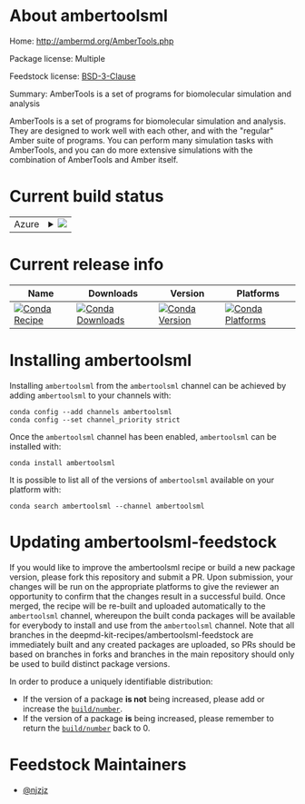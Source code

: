 About ambertoolsml
==================

Home: http://ambermd.org/AmberTools.php

Package license: Multiple

Feedstock license: [BSD-3-Clause](https://github.com/deepmd-kit-recipes/ambertoolsml-feedstock/blob/master/LICENSE.txt)

Summary: AmberTools is a set of programs for biomolecular simulation and analysis

AmberTools is a set of programs for biomolecular simulation and analysis.
They are designed to work well with each other, and with the "regular" Amber
suite of programs. You can perform many simulation tasks with AmberTools,
and you can do more extensive simulations with the combination of AmberTools
and Amber itself.


Current build status
====================


<table>
    
  <tr>
    <td>Azure</td>
    <td>
      <details>
        <summary>
          <a href="https://dev.azure.com/deepmd-kit-recipes/feedstock-builds/_build/latest?definitionId=&branchName=master">
            <img src="https://dev.azure.com/deepmd-kit-recipes/feedstock-builds/_apis/build/status/ambertoolsml-feedstock?branchName=master">
          </a>
        </summary>
        <table>
          <thead><tr><th>Variant</th><th>Status</th></tr></thead>
          <tbody><tr>
              <td>linux_64_cuda_compiler_version10.1python3.7.</td>
              <td>
                <a href="https://dev.azure.com/deepmd-kit-recipes/feedstock-builds/_build/latest?definitionId=&branchName=master">
                  <img src="https://dev.azure.com/deepmd-kit-recipes/feedstock-builds/_apis/build/status/ambertoolsml-feedstock?branchName=master&jobName=linux&configuration=linux_64_cuda_compiler_version10.1python3.7._" alt="variant">
                </a>
              </td>
            </tr><tr>
              <td>linux_64_cuda_compiler_version10.1python3.8.</td>
              <td>
                <a href="https://dev.azure.com/deepmd-kit-recipes/feedstock-builds/_build/latest?definitionId=&branchName=master">
                  <img src="https://dev.azure.com/deepmd-kit-recipes/feedstock-builds/_apis/build/status/ambertoolsml-feedstock?branchName=master&jobName=linux&configuration=linux_64_cuda_compiler_version10.1python3.8._" alt="variant">
                </a>
              </td>
            </tr><tr>
              <td>linux_64_cuda_compiler_version10.1python3.9.</td>
              <td>
                <a href="https://dev.azure.com/deepmd-kit-recipes/feedstock-builds/_build/latest?definitionId=&branchName=master">
                  <img src="https://dev.azure.com/deepmd-kit-recipes/feedstock-builds/_apis/build/status/ambertoolsml-feedstock?branchName=master&jobName=linux&configuration=linux_64_cuda_compiler_version10.1python3.9._" alt="variant">
                </a>
              </td>
            </tr><tr>
              <td>linux_64_cuda_compiler_versionNonepython3.7.</td>
              <td>
                <a href="https://dev.azure.com/deepmd-kit-recipes/feedstock-builds/_build/latest?definitionId=&branchName=master">
                  <img src="https://dev.azure.com/deepmd-kit-recipes/feedstock-builds/_apis/build/status/ambertoolsml-feedstock?branchName=master&jobName=linux&configuration=linux_64_cuda_compiler_versionNonepython3.7._" alt="variant">
                </a>
              </td>
            </tr><tr>
              <td>linux_64_cuda_compiler_versionNonepython3.8.</td>
              <td>
                <a href="https://dev.azure.com/deepmd-kit-recipes/feedstock-builds/_build/latest?definitionId=&branchName=master">
                  <img src="https://dev.azure.com/deepmd-kit-recipes/feedstock-builds/_apis/build/status/ambertoolsml-feedstock?branchName=master&jobName=linux&configuration=linux_64_cuda_compiler_versionNonepython3.8._" alt="variant">
                </a>
              </td>
            </tr><tr>
              <td>linux_64_cuda_compiler_versionNonepython3.9.</td>
              <td>
                <a href="https://dev.azure.com/deepmd-kit-recipes/feedstock-builds/_build/latest?definitionId=&branchName=master">
                  <img src="https://dev.azure.com/deepmd-kit-recipes/feedstock-builds/_apis/build/status/ambertoolsml-feedstock?branchName=master&jobName=linux&configuration=linux_64_cuda_compiler_versionNonepython3.9._" alt="variant">
                </a>
              </td>
            </tr>
          </tbody>
        </table>
      </details>
    </td>
  </tr>
</table>

Current release info
====================

| Name | Downloads | Version | Platforms |
| --- | --- | --- | --- |
| [![Conda Recipe](https://img.shields.io/badge/recipe-ambertoolsml-green.svg)](https://anaconda.org/ambertoolsml/ambertoolsml) | [![Conda Downloads](https://img.shields.io/conda/dn/ambertoolsml/ambertoolsml.svg)](https://anaconda.org/ambertoolsml/ambertoolsml) | [![Conda Version](https://img.shields.io/conda/vn/ambertoolsml/ambertoolsml.svg)](https://anaconda.org/ambertoolsml/ambertoolsml) | [![Conda Platforms](https://img.shields.io/conda/pn/ambertoolsml/ambertoolsml.svg)](https://anaconda.org/ambertoolsml/ambertoolsml) |

Installing ambertoolsml
=======================

Installing `ambertoolsml` from the `ambertoolsml` channel can be achieved by adding `ambertoolsml` to your channels with:

```
conda config --add channels ambertoolsml
conda config --set channel_priority strict
```

Once the `ambertoolsml` channel has been enabled, `ambertoolsml` can be installed with:

```
conda install ambertoolsml
```

It is possible to list all of the versions of `ambertoolsml` available on your platform with:

```
conda search ambertoolsml --channel ambertoolsml
```




Updating ambertoolsml-feedstock
===============================

If you would like to improve the ambertoolsml recipe or build a new
package version, please fork this repository and submit a PR. Upon submission,
your changes will be run on the appropriate platforms to give the reviewer an
opportunity to confirm that the changes result in a successful build. Once
merged, the recipe will be re-built and uploaded automatically to the
`ambertoolsml` channel, whereupon the built conda packages will be available for
everybody to install and use from the `ambertoolsml` channel.
Note that all branches in the deepmd-kit-recipes/ambertoolsml-feedstock are
immediately built and any created packages are uploaded, so PRs should be based
on branches in forks and branches in the main repository should only be used to
build distinct package versions.

In order to produce a uniquely identifiable distribution:
 * If the version of a package **is not** being increased, please add or increase
   the [``build/number``](https://docs.conda.io/projects/conda-build/en/latest/resources/define-metadata.html#build-number-and-string).
 * If the version of a package **is** being increased, please remember to return
   the [``build/number``](https://docs.conda.io/projects/conda-build/en/latest/resources/define-metadata.html#build-number-and-string)
   back to 0.

Feedstock Maintainers
=====================

* [@njzjz](https://github.com/njzjz/)

